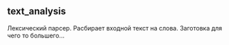 ## text_analysis
Лексический парсер. Расбирает входной текст на слова. Заготовка для чего то большего...
